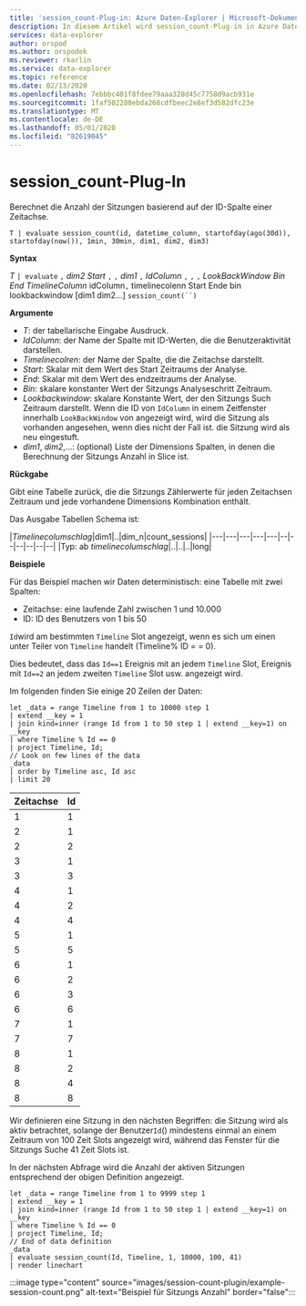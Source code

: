 ```yaml
---
title: 'session_count-Plug-in: Azure Daten-Explorer | Microsoft-Dokumentation'
description: In diesem Artikel wird session_count-Plug-in in Azure Daten-Explorer beschrieben.
services: data-explorer
author: orspod
ms.author: orspodek
ms.reviewer: rkarlin
ms.service: data-explorer
ms.topic: reference
ms.date: 02/13/2020
ms.openlocfilehash: 7ebbbc401f8fdee79aaa328d45c7758d9acb931e
ms.sourcegitcommit: 1faf502280ebda268cdfbeec2e8ef3d582dfc23e
ms.translationtype: MT
ms.contentlocale: de-DE
ms.lasthandoff: 05/01/2020
ms.locfileid: "82619045"
---
```

# <a name="session_count-plugin"></a>session_count-Plug-In

Berechnet die Anzahl der Sitzungen basierend auf der ID-Spalte einer Zeitachse.

```kusto
T | evaluate session_count(id, datetime_column, startofday(ago(30d)), startofday(now()), 1min, 30min, dim1, dim2, dim3)
```

**Syntax**

*T* `| evaluate` `,` *dim2* *Start* `,` `,` *dim1* `,` *IdColumn* `,` `,` `,` *LookBackWindow* *Bin* *End* *TimelineColumn* idColumn`,` timelinecolenn Start Ende bin lookbackwindow [dim1 dim2...] `session_count(``)`

**Argumente**

* *T*: der tabellarische Eingabe Ausdruck.
* *IdColumn*: der Name der Spalte mit ID-Werten, die die Benutzeraktivität darstellen. 
* *Timelinecolren*: der Name der Spalte, die die Zeitachse darstellt.
* *Start*: Skalar mit dem Wert des Start Zeitraums der Analyse.
* *End*: Skalar mit dem Wert des endzeitraums der Analyse.
* *Bin*: skalare konstanter Wert der Sitzungs Analyseschritt Zeitraum.
* *Lookbackwindow*: skalare Konstante Wert, der den Sitzungs Such Zeitraum darstellt. Wenn die ID von `IdColumn` in einem Zeitfenster innerhalb `LookBackWindow` von angezeigt wird, wird die Sitzung als vorhanden angesehen, wenn dies nicht der Fall ist. die Sitzung wird als neu eingestuft.
* *dim1*, *dim2*,...: (optional) Liste der Dimensions Spalten, in denen die Berechnung der Sitzungs Anzahl in Slice ist.

**Rückgabe**

Gibt eine Tabelle zurück, die die Sitzungs Zählerwerte für jeden Zeitachsen Zeitraum und jede vorhandene Dimensions Kombination enthält.

Das Ausgabe Tabellen Schema ist:

|*Timelinecolumschlag*|dim1|..|dim_n|count_sessions|
|---|---|---|---|---|--|--|--|--|--|--|
|Typ: ab *timelinecolumschlag*|..|..|..|long|


**Beispiele**


Für das Beispiel machen wir Daten deterministisch: eine Tabelle mit zwei Spalten:
- Zeitachse: eine laufende Zahl zwischen 1 und 10.000
- ID: ID des Benutzers von 1 bis 50

`Id`wird am bestimmten `Timeline` Slot angezeigt, wenn es sich um einen unter Teiler von `Timeline` handelt (Timeline% ID = = 0).

Dies bedeutet, dass das `Id==1` Ereignis mit an jedem `Timeline` Slot, Ereignis mit `Id==2` an jedem zweiten `Timeline` Slot usw. angezeigt wird.

Im folgenden finden Sie einige 20 Zeilen der Daten:

```kusto
let _data = range Timeline from 1 to 10000 step 1
| extend __key = 1
| join kind=inner (range Id from 1 to 50 step 1 | extend __key=1) on __key
| where Timeline % Id == 0
| project Timeline, Id;
// Look on few lines of the data
_data
| order by Timeline asc, Id asc
| limit 20
```

|Zeitachse|Id|
|---|---|
|1|1|
|2|1|
|2|2|
|3|1|
|3|3|
|4|1|
|4|2|
|4|4|
|5|1|
|5|5|
|6|1|
|6|2|
|6|3|
|6|6|
|7|1|
|7|7|
|8|1|
|8|2|
|8|4|
|8|8|

Wir definieren eine Sitzung in den nächsten Begriffen: die Sitzung wird als aktiv betrachtet, solange der Benutzer`Id`() mindestens einmal an einem Zeitraum von 100 Zeit Slots angezeigt wird, während das Fenster für die Sitzungs Suche 41 Zeit Slots ist.

In der nächsten Abfrage wird die Anzahl der aktiven Sitzungen entsprechend der obigen Definition angezeigt.

```kusto
let _data = range Timeline from 1 to 9999 step 1
| extend __key = 1
| join kind=inner (range Id from 1 to 50 step 1 | extend __key=1) on __key
| where Timeline % Id == 0
| project Timeline, Id;
// End of data definition
_data
| evaluate session_count(Id, Timeline, 1, 10000, 100, 41)
| render linechart 
```

:::image type="content" source="images/session-count-plugin/example-session-count.png" alt-text="Beispiel für Sitzungs Anzahl" border="false":::

